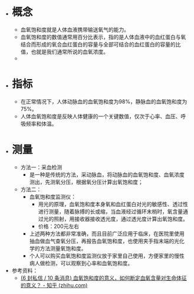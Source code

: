 - # 概念
	- 血氧饱和度就是人体血液携带输送氧气的能力。
	- 血氧饱和度的数值通常用百分比表示，指的是人体血液中的血红蛋白与氧结合而形成的氧合血红蛋白的容量与全部可结合的血红蛋白的容量的比值，也就是我们通常所说的血氧浓度。
	- 
- # 指标
	- 在正常情况下，人体动脉血的血氧饱和度为98%，静脉血的血氧饱和度为75%。
	- 人体血氧饱和度是反映人体健康的一个关键数值，仅次于心率、血压、呼吸频率和体温。
- # 测量
	- 方法一：采血检测
		- 是一种是传统的方法，采动脉血，将动脉血的血氧饱和度、血氧浓度测出，先测氧分压，根据氧分压计算出氧饱和度；
	- 方法二：
		- 血氧饱和度监测仪：
			- 用光的原理，血氧饱和度本身氧和血红蛋白对光的敏感性、透过性进行测量，随着脉搏的长或缩，当血液经过循环末梢时，氧含量通过光的照射，用接收器接收透光度，通过透光度计算出氧饱和度。
			- 价格：200元左右
		- 上述两种方法都非常准确，而且目前广泛应用于临床，在医院里使用抽血做血气查氧分压，再报告血氧饱和度，也使用夹手指末端的光化学的方法测量氧饱和度。
		- 个人可以购买血氧饱和度监测仪放于家里自己使用，方便家里的慢性病人做检测，可以观察到心率和血氧饱和度。
- 参考资料：
	- [(6 封私信 / 10 条消息) 血氧饱和度的意义，如何断定血氧含量对生命体征的意义？ - 知乎 (zhihu.com)](https://www.zhihu.com/question/30138606/answer/982339318)